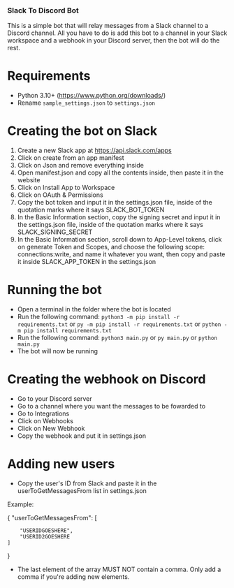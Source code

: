 ### Slack To Discord Bot

This is a simple bot that will relay messages from a Slack channel to a Discord channel. All you have to do is add this bot to a channel in your Slack workspace and a webhook in your Discord server, then the bot will do the rest.

# Requirements

- Python 3.10+ (https://www.python.org/downloads/)
- Rename `sample_settings.json` to `settings.json`

# Creating the bot on Slack

1. Create a new Slack app at https://api.slack.com/apps
2. Click on create from an app manifest
3. Click on Json and remove everything inside
4. Open manifest.json and copy all the contents inside, then paste it in the website
5. Click on Install App to Workspace
6. Click on OAuth & Permissions
7. Copy the bot token and input it in the settings.json file, inside of the quotation marks where it says SLACK_BOT_TOKEN
8. In the Basic Information section, copy the signing secret and input it in the settings.json file, inside of the quotation marks where it says SLACK_SIGNING_SECRET
9. In the Basic Information section, scroll down to App-Level tokens, click on generate Token and Scopes, and choose the following scope: connections:write, and name it whatever you want, then copy and paste it inside SLACK_APP_TOKEN in the settings.json

# Running the bot
- Open a terminal in the folder where the bot is located
- Run the following command: `python3 -m pip install -r requirements.txt` or `py -m pip install -r requirements.txt` or `python -m pip install requirements.txt`
- Run the following command: `python3 main.py` or `py main.py` or `python main.py`
- The bot will now be running

# Creating the webhook on Discord

- Go to your Discord server
- Go to a channel where you want the messages to be fowarded to
- Go to Integrations
- Click on Webhooks
- Click on New Webhook
- Copy the webhook and put it in settings.json

# Adding new users

- Copy the user's ID from Slack and paste it in the userToGetMessagesFrom list in settings.json

Example:

{
    "userToGetMessagesFrom": [

        "USERIDGOESHERE",
        "USERID2GOESHERE
    ]
}

- The last element of the array MUST NOT contain a comma. Only add a comma if you're adding new elements.

